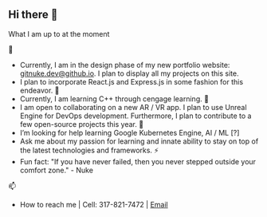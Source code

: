 ## Hi there 👋

What I am up to at the moment

🔭 
- Currently, I am in the design phase of my new portfolio website: gitnuke.dev@github.io. I plan to display all my projects on this site.
- I plan to incorporate React.js and Express.js in some fashion for this endeavor.
🌱
- Currently, I am learning C++ through cengage learning.
👯
- I am open to collaborating on a new AR / VR app. I plan to use Unreal Engine for DevOps development. Furthermore, I plan to contribute to a few open-source projects this year.
🤔
- I’m looking for help learning Google Kubernetes Engine, AI / ML
[?]
- Ask me about my passion for learning and innate ability to stay on top of the latest technologies and frameworks.
⚡
- Fun fact: "If you have never failed, then you never stepped outside your comfort zone." - Nuke

📫 
- How to reach me | Cell: 317-821-7472 | [Email](mailto:gitnuke.dev@gmail.com)
